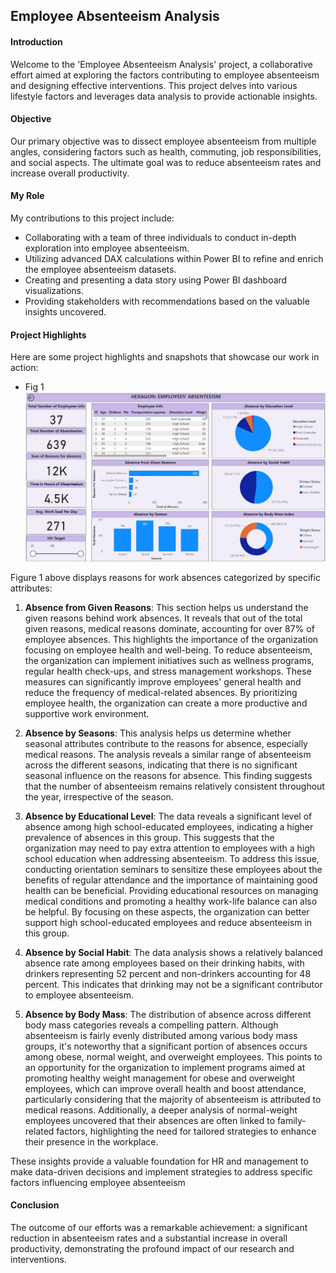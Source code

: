 ## Employee Absenteeism Analysis

#### Introduction

Welcome to the 'Employee Absenteeism Analysis' project, a collaborative effort aimed at exploring the factors contributing to employee absenteeism and designing effective interventions. This project delves into various lifestyle factors and leverages data analysis to provide actionable insights.

#### Objective

Our primary objective was to dissect employee absenteeism from multiple angles, considering factors such as health, commuting, job responsibilities, and social aspects. The ultimate goal was to reduce absenteeism rates and increase overall productivity.

#### My Role

My contributions to this project include:

- Collaborating with a team of three individuals to conduct in-depth exploration into employee absenteeism.
- Utilizing advanced DAX calculations within Power BI to refine and enrich the employee absenteeism datasets.
- Creating and presenting a data story using Power BI dashboard visualizations.
- Providing stakeholders with recommendations based on the valuable insights uncovered.

#### Project Highlights

Here are some project highlights and snapshots that showcase our work in action:

- Fig 1
   ![Image 1](images/absentee.jpg)

Figure 1 above displays reasons for work absences categorized by specific attributes:

1. **Absence from Given Reasons**: This section helps us understand the given reasons behind work absences. It reveals that out of the total given reasons, medical reasons dominate, accounting for over 87% of employee absences. This highlights the importance of the organization focusing on employee health and well-being. To reduce absenteeism, the organization can implement initiatives such as wellness programs, regular health check-ups, and stress management workshops. These measures can significantly improve employees' general health and reduce the frequency of medical-related absences. By prioritizing employee health, the organization can create a more productive and supportive work environment.

2. **Absence by Seasons**: This analysis helps us determine whether seasonal attributes contribute to the reasons for absence, especially medical reasons. The analysis reveals a similar range of absenteeism across the different seasons, indicating that there is no significant seasonal influence on the reasons for absence. This finding suggests that the number of absenteeism remains relatively consistent throughout the year, irrespective of the season.
   
3. **Absence by Educational Level**: The data reveals a significant level of absence among high school-educated employees, indicating a higher prevalence of absences in this group. This suggests that the organization may need to pay extra attention to employees with a high school education when addressing absenteeism. To address this issue, conducting orientation seminars to sensitize these employees about the benefits of regular attendance and the importance of maintaining good health can be beneficial. Providing educational resources on managing medical conditions and promoting a healthy work-life balance can also be helpful. By focusing on these aspects, the organization can better support high school-educated employees and reduce absenteeism in this group.
   
4. **Absence by Social Habit**: The data analysis shows a relatively balanced absence rate among employees based on their drinking habits, with drinkers representing 52 percent and non-drinkers accounting for 48 percent. This indicates that drinking may not be a significant contributor to employee absenteeism.

5. **Absence by Body Mass**: The distribution of absence across different body mass categories reveals a compelling pattern. Although absenteeism is fairly evenly distributed among various body mass groups, it's noteworthy that a significant portion of absences occurs among obese, normal weight, and overweight employees. This points to an opportunity for the organization to implement programs aimed at promoting healthy weight management for obese and overweight employees, which can improve overall health and boost attendance, particularly considering that the majority of absenteeism is attributed to medical reasons. Additionally, a deeper analysis of normal-weight employees uncovered that their absences are often linked to family-related factors, highlighting the need for tailored strategies to enhance their presence in the workplace.

These insights provide a valuable foundation for HR and management to make data-driven decisions and implement strategies to address specific factors influencing employee absenteeism

#### Conclusion

The outcome of our efforts was a remarkable achievement: a significant reduction in absenteeism rates and a substantial increase in overall productivity, demonstrating the profound impact of our research and interventions.
